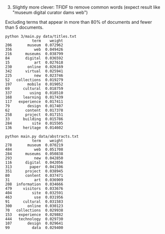 3. Slightly more clever: TFIDF to remove common words (expect result like "museum digital curator dams web")

Excluding terms that appear in more than 80% of documents and fewer than 5 documents.

```
python 3/main.py data/titles.txt
            term    weight
206       museum  0.072962
356          web  0.049426
216      museums  0.038799
84       digital  0.036592
15           art  0.027618
230       online  0.026169
342      virtual  0.025941
225          new  0.023746
52   collections  0.019279
197       mobile  0.019052
69      cultural  0.018759
337        using  0.018510
168     learning  0.017439
117   experience  0.017411
79        design  0.017407
62       content  0.017378
258      project  0.017151
33      building  0.015786
284         site  0.015505
136     heritage  0.014602
```




```
python main.py data/abstracts.txt
            term    weight
278       museum  0.070219
484          web  0.051708
284      museums  0.050838
293          new  0.042850
116      digital  0.042056
313        paper  0.041506
351      project  0.038945
80       content  0.037471
31           art  0.036909
208  information  0.034666
479     visitors  0.033676
404         site  0.032591
463          use  0.031956
91      cultural  0.031583
300       online  0.030123
70   collections  0.029938
153   experience  0.029882
444   technology  0.029730
107       design  0.029641
99          data  0.029400
```